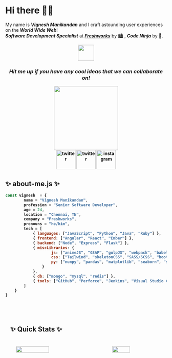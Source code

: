 <h1>Hi there 👋🏼</h1>

My name is ***Vignesh Manikandan*** and I craft astounding user experiences on the ***World Wide Web***!<br>
***_Software Development Specialist_*** at ***[Freshworks](https://www.freshworks.com)*** by 🏙 , ***Code Ninja*** by 🌌.

<div align="center">
    <img src="https://media.giphy.com/media/DgHAJrveNYC0N9oQjy/giphy.gif" width="50px">
</div>

<div align="center">
    <p><h3><i><strong>Hit me up if you have any cool ideas that we can collaborate on!<strong></i></h3></p>
</div>

<div align="center">
    <img src="https://media.giphy.com/media/htSeueZxZ2RkBPrIe1/giphy.gif" width="200px">
</div>

<div align="center">
    <a href="mailto:vigneshm1797@gmail.com" style="width: 50px; height: 50px;"><img src="https://media.giphy.com/media/GDs9d9ctyvm3KEfyFM/giphy.gif" alt="twitter" width="60px"></a>
    <a href="https://www.twitter.com/v_gn_sh" style="width: 50px; height: 50px;"><img src="https://media.giphy.com/media/j4jpTe4QhFdTrEucXL/giphy.gif" alt="twitter" width="60px"></a>
    <a href="https://www.instagram.com/the.vig" style="width: 50px; height: 50px;"><img src="https://media.giphy.com/media/Wu9Graz2W46frtHFKc/giphy.gif" alt="instagram" width="60px"></a>
</div>

<div>
    <p>
        <h2>✨&nbsp;about-me.js&nbsp;✨</h2>
    </p>
</div>

```javascript
const vignesh  = {
        name = "Vignesh Manikandan",
        profession = "Senior Software Developer",
        age = 24,
        location = "Chennai, TN",
        company = "Freshworks",
        pronouns = "he/him",
        tech = [
            { languages: ["JavaScript", "Python", "Java", "Ruby"] },
            { frontend: ["Angular", "React", "Ember"] },
            { backend: ["Node", "Express", "Flask"] },
            { miscLibraries: {
                    js: ["animeJS", "GSAP", "gulpJS", "webpack", "babel"],
                    css: ["Tailwind", "skeletonCSS", "SASS/SCSS", "bootstrap", "Material Design"],
                    py: ["numpy", "pandas", "matplotlib", "seaborn", "scikit-learn"]
                }
            },
            { db: ["mongo", "mysql", "redis"] },
            { tools: ["GitHub", "Perforce", "Jenkins", "Visual Studio Code", "PyCharm", "Jupyter Notebook", "AWS - S3, EKS, EC2"] }
        ]
    }
}
```

<br>

<section>
    <div style="padding: 15px; margin: 10px 0; width: 100%; height: 100%;">
        <p><h2>✨&nbsp;Quick Stats&nbsp;✨</h2></p>
        <br>
        <div style="display: flex; flex-direction: row; justify-content: space-around; align-items: center;">
            <img src="https://github-readme-stats.vercel.app/api?username=vigneshmanikandan97&count_private=true&show_icons=true&theme=highcontrast&border_radius=20&custom_title=Consolidated%20Stats" width="45%">
            <br>
            <br>
            <img src="https://github-readme-stats.vercel.app/api/top-langs/?username=vigneshmanikandan97&layout=compact" width="33%">
        </div>
    </div>
</section>

<section>
    <p><h2>✨&nbsp;Other Stats&nbsp;✨</h2></p>
    <br>
    
<!--START_SECTION:waka-->
![Code Time](http://img.shields.io/badge/Code%20Time-0%20secs-blue)

![Lines of code](https://img.shields.io/badge/From%20Hello%20World%20I%27ve%20Written-633.9%20thousand%20lines%20of%20code-blue)

**🐱 My GitHub Data** 

> 📦 24.9 kB Used in GitHub's Storage 
 > 
> 💼 Opted to Hire
 > 
> 📜 9 Public Repositories 
 > 
> 🔑 12 Private Repositories 
 > 
**I'm an Early 🐤** 

```text
🌞 Morning                149 commits         █████░░░░░░░░░░░░░░░░░░░░   20.67 % 
🌆 Daytime                347 commits         ████████████░░░░░░░░░░░░░   48.13 % 
🌃 Evening                172 commits         ██████░░░░░░░░░░░░░░░░░░░   23.86 % 
🌙 Night                  53 commits          ██░░░░░░░░░░░░░░░░░░░░░░░   07.35 % 
```
📅 **I'm Most Productive on Wednesday** 

```text
Monday                   32 commits          █░░░░░░░░░░░░░░░░░░░░░░░░   04.44 % 
Tuesday                  93 commits          ███░░░░░░░░░░░░░░░░░░░░░░   12.90 % 
Wednesday                190 commits         ███████░░░░░░░░░░░░░░░░░░   26.35 % 
Thursday                 77 commits          ███░░░░░░░░░░░░░░░░░░░░░░   10.68 % 
Friday                   161 commits         ██████░░░░░░░░░░░░░░░░░░░   22.33 % 
Saturday                 80 commits          ███░░░░░░░░░░░░░░░░░░░░░░   11.10 % 
Sunday                   88 commits          ███░░░░░░░░░░░░░░░░░░░░░░   12.21 % 
```


📊 **This Week I Spent My Time On** 

```text
🕑︎ Time Zone: Asia/Kolkata

💬 Programming Languages: 
No Activity Tracked This Week

🐱‍💻 Projects: 
No Activity Tracked This Week
```

**I Mostly Code in JavaScript** 

```text
JavaScript               7 repos             █████████░░░░░░░░░░░░░░░░   36.84 % 
Python                   5 repos             ███████░░░░░░░░░░░░░░░░░░   26.32 % 
Jupyter Notebook         5 repos             ███████░░░░░░░░░░░░░░░░░░   26.32 % 
TypeScript               2 repos             ███░░░░░░░░░░░░░░░░░░░░░░   10.53 % 
```




 Last Updated on 03/03/2024 18:35:27 UTC
<!--END_SECTION:waka-->
</section>

<!--
**vigneshmanikandan97/vigneshmanikandan97** is a ✨ _special_ ✨ repository because its `README.md` (this file) appears on your GitHub profile.
-->
